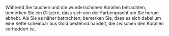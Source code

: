 Während Sie tauchen und die wunderschönen Korallen betrachten, bemerken Sie ein
Glitzern, dass sich von der Farbenpracht um Sie herum abhebt.
Als Sie es näher betrachten, bemerken Sie, dass es sich dabei um eine Kette
scheinbar aus Gold bestehnd handelt, die zwischen den Korallen verheddert ist.

